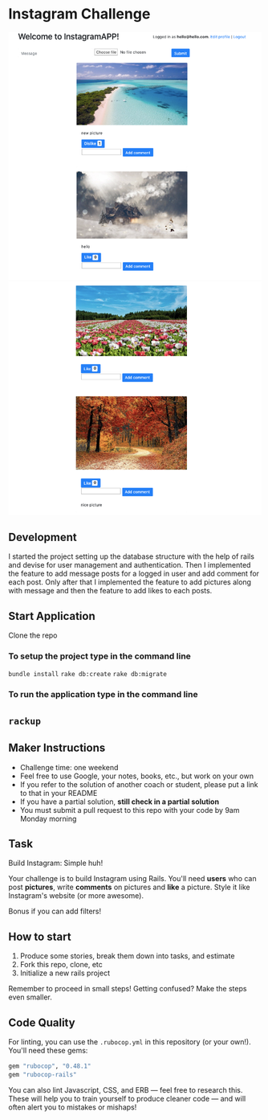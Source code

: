 Instagram Challenge
===================
![InstagramAPP](public/images/instagramApp1.png)
![InstagramAPP](public/images/instagramApp2.png)

## Development
I started the project setting up the database structure with the help of rails and devise for user management and authentication.
Then I implemented the feature to add message posts for a logged in user and add comment for each post.
Only after that I implemented the feature to add pictures along with message and then the feature to add likes to each posts.

## Start Application
Clone the repo
### To setup the project type in the command line
`bundle install`
`rake db:create`
`rake db:migrate`
### To run the application type in the command line
`rackup`
----------

## Maker Instructions

* Challenge time: one weekend
* Feel free to use Google, your notes, books, etc., but work on your own
* If you refer to the solution of another coach or student, please put a link to that in your README
* If you have a partial solution, **still check in a partial solution**
* You must submit a pull request to this repo with your code by 9am Monday morning

## Task

Build Instagram: Simple huh!

Your challenge is to build Instagram using Rails. You'll need **users** who can post **pictures**, write **comments** on pictures and **like** a picture. Style it like Instagram's website (or more awesome).

Bonus if you can add filters!

## How to start

1. Produce some stories, break them down into tasks, and estimate
2. Fork this repo, clone, etc
3. Initialize a new rails project

Remember to proceed in small steps! Getting confused? Make the steps even smaller.

## Code Quality

For linting, you can use the `.rubocop.yml` in this repository (or your own!).
You'll need these gems:

```ruby
gem "rubocop", "0.48.1"
gem "rubocop-rails"
```

You can also lint Javascript, CSS, and ERB — feel free to research this. These
will help you to train yourself to produce cleaner code — and will often alert
you to mistakes or mishaps!
